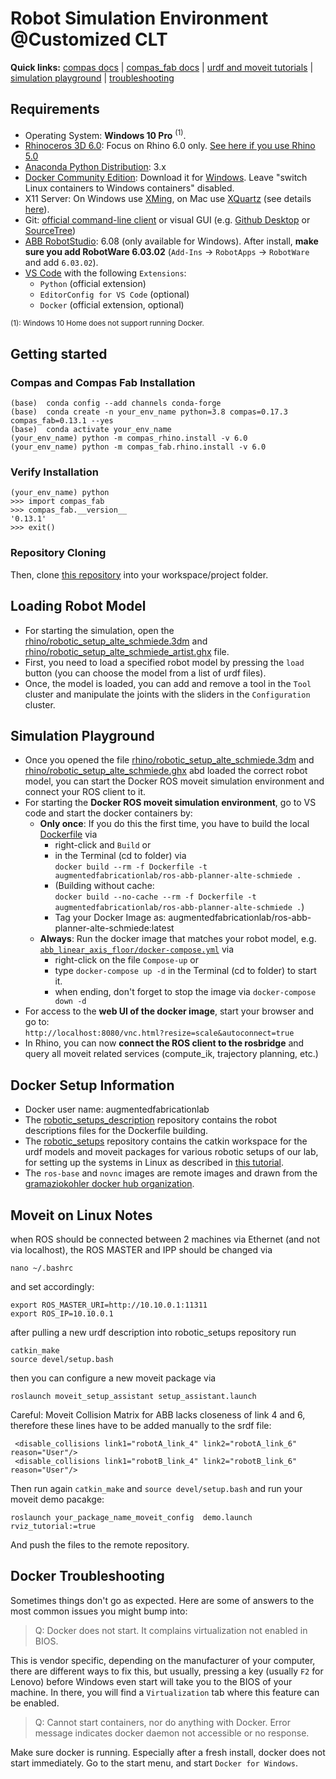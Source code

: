 # Robot Simulation Environment @Customized CLT

**Quick links:** [compas docs](https://compas-dev.github.io/main/) | [compas_fab docs](https://gramaziokohler.github.io/compas_fab/latest/) | [urdf and moveit tutorials](https://gramaziokohler.github.io/compas_fab/latest/examples/03_backends_ros/07_ros_create_urdf_ur5_with_measurement_tool.html) | [simulation playground](#Alte-Schmiede-Simulation-Playground) | [troubleshooting](#docker-troubleshooting)

## Requirements

* Operating System: **Windows 10 Pro** <sup>(1)</sup>.
* [Rhinoceros 3D 6.0](https://www.rhino3d.com/): Focus on Rhino 6.0 only. [See here if you use Rhino 5.0](#rhino-50)
* [Anaconda Python Distribution](https://www.anaconda.com/download/): 3.x
* [Docker Community Edition](https://www.docker.com/get-started): Download it for [Windows](https://store.docker.com/editions/community/docker-ce-desktop-windows). Leave "switch Linux containers to Windows containers" disabled.
* X11 Server: On Windows use [XMing](https://sourceforge.net/projects/xming/), on Mac use [XQuartz](https://www.xquartz.org/) (see details [here](https://medium.com/@mreichelt/how-to-show-x11-windows-within-docker-on-mac-50759f4b65cb)).
* Git: [official command-line client](https://git-scm.com/) or visual GUI (e.g. [Github Desktop](https://desktop.github.com/) or [SourceTree](https://www.sourcetreeapp.com/))
* [ABB RobotStudio](https://new.abb.com/products/robotics/robotstudio/downloads): 6.08 (only available for Windows). After install, **make sure you add RobotWare 6.03.02** (`Add-Ins` -> `RobotApps` -> `RobotWare` and add `6.03.02`).
* [VS Code](https://code.visualstudio.com/) with the following `Extensions`:
  * `Python` (official extension)
  * `EditorConfig for VS Code` (optional)
  * `Docker` (official extension, optional)

<sup>(1): Windows 10 Home does not support running Docker.</sup>


## Getting started

### Compas and Compas Fab Installation
    
    (base)  conda config --add channels conda-forge
    (base)  conda create -n your_env_name python=3.8 compas=0.17.3 compas_fab=0.13.1 --yes
    (base)  conda activate your_env_name
    (your_env_name) python -m compas_rhino.install -v 6.0
    (your_env_name) python -m compas_fab.rhino.install -v 6.0
    
### Verify Installation

    (your_env_name) python
    >>> import compas_fab
    >>> compas_fab.__version__
    '0.13.1'
    >>> exit()
    

### Repository Cloning
Then, clone [this repository](https://github.com/augmentedfabricationlab/alte_schmiede) into your workspace/project folder.  

## Loading Robot Model

* For starting the simulation, open the [rhino/robotic_setup_alte_schmiede.3dm](rhino/robotic_setup_alte_schmiede.3dm) and [rhino/robotic_setup_alte_schmiede_artist.ghx](rhino/robotic_setup_alte_schmiede_artist.ghx) file.
* First, you need to load a specified robot model by pressing the `load` button (you can choose the model from a list of urdf files).
* Once, the model is loaded, you can add and remove a tool in the `Tool` cluster and manipulate the joints with the sliders in the `Configuration` cluster.

## Simulation Playground

* Once you opened the file [rhino/robotic_setup_alte_schmiede.3dm](rhino/robotic_setup_alte_schmiede.3dm) and [rhino/robotic_setup_alte_schmiede.ghx](rhino/robotic_setup_alte_schmiede.ghx) abd loaded the correct robot model, you can start the Docker ROS moveit simulation environment and connect your ROS client to it.
* For starting the __Docker ROS moveit simulation environment__, go to VS code and start the docker containers by:
  * __Only once__: If you do this the first time, you have to build the local [Dockerfile](docker\docker-images\Dockerfile) via 
    * right-click and `Build` or 
    * in the Terminal (cd to folder) via<br/> `docker build --rm -f Dockerfile -t augmentedfabricationlab/ros-abb-planner-alte-schmiede .` 
    * (Building without cache:<br/> `docker build --no-cache --rm -f Dockerfile -t augmentedfabricationlab/ros-abb-planner-alte-schmiede .`)
    * Tag your Docker Image as: augmentedfabricationlab/ros-abb-planner-alte-schmiede:latest
  * __Always__: Run the docker image that matches your robot model, e.g. [`abb_linear_axis_floor/docker-compose.yml`](docker/ros-systems/abb_linear_axis_floor/docker-compose.yml) via 
    * right-click on the file `Compose-up` or 
    * type `docker-compose up -d` in the Terminal (cd to folder) to start it.
    * when ending, don't forget to stop the image via `docker-compose down -d`
* For access to the __web UI of the docker image__, start your browser and go to:<br/>
`http://localhost:8080/vnc.html?resize=scale&autoconnect=true`
* In Rhino, you can now __connect the ROS client to the rosbridge__ and query all moveit related services (compute_ik, trajectory planning, etc.)


## Docker Setup Information
* Docker user name: augmentedfabricationlab
* The [robotic_setups_description](https://github.com/augmentedfabricationlab/robotic_setups_description.git) repository contains the robot descriptions files for the Dockerfile building.
* The [robotic_setups](https://github.com/augmentedfabricationlab/robotic_setups.git) repository contains the catkin workspace for the urdf models and moveit packages for various robotic setups of our lab, for setting up the systems in Linux as described in [this tutorial](https://gramaziokohler.github.io/compas_fab/latest/examples/03_backends_ros/07_ros_create_urdf_ur5_with_measurement_tool.html).
* The `ros-base` and `novnc` images are remote images and drawn from the [gramaziokohler docker hub organization](https://hub.docker.com/u/gramaziokohler).

## Moveit on Linux Notes

when ROS should be connected between 2 machines via Ethernet (and not via localhost), the ROS MASTER and IPP should be changed via

    nano ~/.bashrc
    
and set accordingly:

    export ROS_MASTER_URI=http://10.10.0.1:11311
    export ROS_IP=10.10.0.1
    
 after pulling a new urdf description into robotic_setups repository run
    
    catkin_make
    source devel/setup.bash
 
 then you can configure a new moveit package via
 
    roslaunch moveit_setup_assistant setup_assistant.launch
    
 Careful: Moveit Collision Matrix for ABB lacks closeness of link 4 and 6, therefore these lines have to be added manually to the srdf file:
 
     <disable_collisions link1="robotA_link_4" link2="robotA_link_6" reason="User"/>
     <disable_collisions link1="robotB_link_4" link2="robotB_link_6" reason="User"/>
 
 
 Then run again `catkin_make` and `source devel/setup.bash` and run your moveit demo pacakge:
 
    roslaunch your_package_name_moveit_config  demo.launch rviz_tutorial:=true
    
 And push the files to the remote repository.

## Docker Troubleshooting

Sometimes things don't go as expected. Here are some of answers to the most common issues you might bump into:

> Q: Docker does not start. It complains virtualization not enabled in BIOS.

This is vendor specific, depending on the manufacturer of your computer, there are different ways to fix this, but usually, pressing a key (usually `F2` for Lenovo) before Windows even start will take you to the BIOS of your machine. In there, you will find a `Virtualization` tab where this feature can be enabled.

> Q: Cannot start containers, nor do anything with Docker. Error message indicates docker daemon not accessible or no response.

Make sure docker is running. Especially after a fresh install, docker does not start immediately. Go to the start menu, and start `Docker for Windows`.


